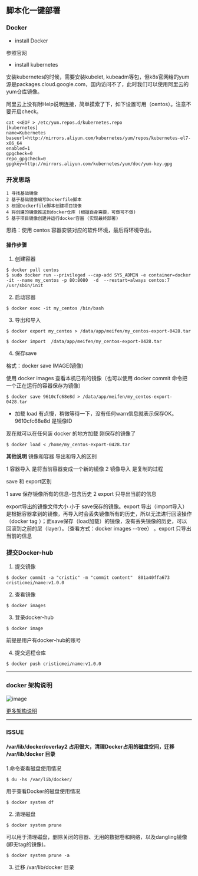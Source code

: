 ## 脚本化一键部署
### Docker
- install Docker

参照官网

- install kubernetes

安装kubernetes的时候，需要安装kubelet, kubeadm等包，但k8s官网给的yum源是packages.cloud.google.com，国内访问不了，此时我们可以使用阿里云的yum仓库镜像。


阿里云上没有附Help说明连接，简单摸索了下，如下设置可用（centos）。注意不要开启check。
```
cat <<EOF > /etc/yum.repos.d/kubernetes.repo
[kubernetes]
name=Kubernetes
baseurl=http://mirrors.aliyun.com/kubernetes/yum/repos/kubernetes-el7-x86_64
enabled=1
gpgcheck=0
repo_gpgcheck=0
gpgkey=http://mirrors.aliyun.com/kubernetes/yum/doc/yum-key.gpg
```



###  开发思路
```
1 寻找基础镜像
2 基于基础镜像编写Dockerfile脚本
3 根据Dockerfile脚本创建项目镜像
4 将创建的镜像推送到docker仓库 (根据自身需要，可做可不做)
5 基于项目镜像创建并运行docker容器 (实现最终部署)
```

思路：使用 centos 容器安装对应的软件环境，最后将环境导出。

#### 操作步骤

1.  创建容器
```
$ docker pull centos    
$ sudo docker run --privileged --cap-add SYS_ADMIN -e container=docker -it --name my_centos -p 80:8080  -d  --restart=always centos:7 /usr/sbin/init 
```

2.  启动容器
```
$ docker exec -it my_centos /bin/bash
```

3.  导出和导入
```
$ docker export my_centos > /data/app/meifen/my_centos-export-0428.tar

$ docker import  /data/app/meifen/my_centos-export-0428.tar

```

4.  保存save 

格式：docker save IMAGE(镜像)

使用 docker images 查看本机已有的镜像（也可以使用 docker commit <CONTAIN-ID> <IMAGE-NAME>命令把一个正在运行的容器保存为镜像）
        
```
$ docker save 9610cfc68e8d > /data/app/meifen/my_centos-export-0428.tar
```
- 加载 load
有点慢，稍微等待一下，没有任何warn信息就表示保存OK。9610cfc68e8d 是镜像ID
 

现在就可以在任何装 docker 的地方加载 刚保存的镜像了

```
$ docker load < /home/my_centos-export-0428.tar
```


**其他说明**
镜像和容器 导出和导入的区别

1 容器导入 是将当前容器变成一个新的镜像
2 镜像导入 是复制的过程

save 和 export区别

1 save 保存镜像所有的信息-包含历史
2 export 只导出当前的信息

export导出的镜像文件大小  小于 save保存的镜像。export 导出（import导入）是根据容器拿到的镜像，再导入时会丢失镜像所有的历史，所以无法进行回滚操作（docker tag <LAYER ID> <IMAGE NAME>）；而save保存（load加载）的镜像，没有丢失镜像的历史，可以回滚到之前的层（layer）。（查看方式：docker images --tree） 。export 只导出当前的信息

### 提交Docker-hub
1. 提交镜像
```
$ docker commit -a "cristic" -m "commit content"  801a40ffa673  cristicmei/name:v1.0.0
```

2. 查看镜像
```
$ docker images
```
3. 登录docker-hub
```
$ docker image
```
前提是用户有docker-hub的账号

4. 提交远程仓库
```
$ docker push cristicmei/name:v1.0.0
```
---
### docker 架构说明
![image](https://www.hi-linux.com/img/linux/docker-arch1.jpg)

[更多架构说明](https://www.hi-linux.com/posts/13732.html)

---
### ISSUE

#### /var/lib/docker/overlay2 占用很大，清理Docker占用的磁盘空间，迁移 /var/lib/docker 目录

1.命令查看磁盘使用情况
```
$ du -hs /var/lib/docker/ 
```

用于查看Docker的磁盘使用情况
```
$ docker system df

```


2. 清理磁盘

```
$ docker system prune 
```
可以用于清理磁盘，删除关闭的容器、无用的数据卷和网络，以及dangling镜像(即无tag的镜像)。

```
$ docker system prune -a
```

3. 迁移 /var/lib/docker 目录


